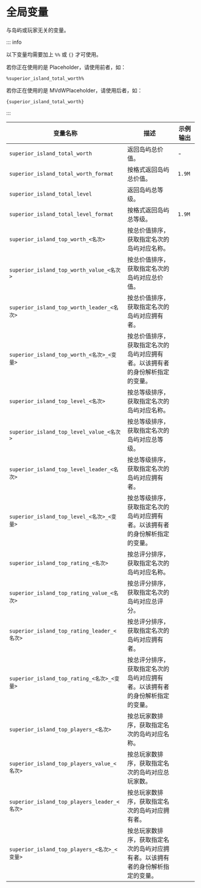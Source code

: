 # 全局变量
与岛屿或玩家无关的变量。

::: info

以下变量均需要加上 `%%` 或 `{}` 才可使用。

若你正在使用的是 Placeholder，请使用前者，如：

`%superior_island_total_worth%`

若你正在使用的是 MVdWPlaceholder，请使用后者，如：

`{superior_island_total_worth}`

:::

|变量名称|描述|示例输出|
|---|---|---|
|`superior_island_total_worth`|返回岛屿总价值。|-|
|`superior_island_total_worth_format`|按格式返回岛屿总价值。|`1.9M`|
|`superior_island_total_level`|返回岛屿总等级。|
|`superior_island_total_level_format`|按格式返回岛屿总等级。|`1.9M`|
|`superior_island_top_worth_<名次>`|按总价值排序，获取指定名次的岛屿对应名称。|
|`superior_island_top_worth_value_<名次>`|按总价值排序，获取指定名次的岛屿对应总价值。|
|`superior_island_top_worth_leader_<名次>`|按总价值排序，获取指定名次的岛屿对应拥有者。|
|`superior_island_top_worth_<名次>_<变量>`|按总价值排序，获取指定名次的岛屿对应拥有者。以该拥有者的身份解析指定的变量。|
|`superior_island_top_level_<名次>`|按总等级排序，获取指定名次的岛屿对应名称。|
|`superior_island_top_level_value_<名次>`|按总等级排序，获取指定名次的岛屿对应总等级。|
|`superior_island_top_level_leader_<名次>`|按总等级排序，获取指定名次的岛屿对应拥有者。|
|`superior_island_top_level_<名次>_<变量>`|按总等级排序，获取指定名次的岛屿对应拥有者。以该拥有者的身份解析指定的变量。|
|`superior_island_top_rating_<名次>`|按总评分排序，获取指定名次的岛屿对应名称。|
|`superior_island_top_rating_value_<名次>`|按总评分排序，获取指定名次的岛屿对应总评分。|
|`superior_island_top_rating_leader_<名次>`|按总评分排序，获取指定名次的岛屿对应拥有者。|
|`superior_island_top_rating_<名次>_<变量>`|按总评分排序，获取指定名次的岛屿对应拥有者。以该拥有者的身份解析指定的变量。|
|`superior_island_top_players_<名次>`|按总玩家数排序，获取指定名次的岛屿对应名称。|
|`superior_island_top_players_value_<名次>`|按总玩家数排序，获取指定名次的岛屿对应总玩家数。|
|`superior_island_top_players_leader_<名次>`|按总玩家数排序，获取指定名次的岛屿对应拥有者。|
|`superior_island_top_players_<名次>_<变量>`|按总玩家数排序，获取指定名次的岛屿对应拥有者。以该拥有者的身份解析指定的变量。|

